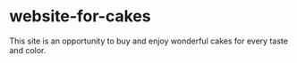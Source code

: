# website-for-cakes
This site is an opportunity to buy and enjoy wonderful cakes for every taste and color.